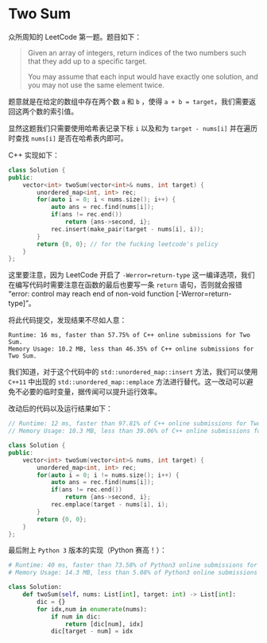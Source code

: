 Two Sum
=======================

众所周知的 LeetCode 第一题。题目如下：

> Given an array of integers, return indices of the two numbers such that they add up to a specific target.
>
> You may assume that each input would have exactly one solution, and you may not use the same element twice.

题意就是在给定的数组中存在两个数 `a` 和 `b` ，使得 `a + b = target`，我们需要返回这两个数的索引值。

显然这题我们只需要使用哈希表记录下标 `i` 以及和为 `target - nums[i]` 并在遍历时查找 `nums[i]` 是否在哈希表内即可。

C++ 实现如下：
```C++
class Solution {
public:
    vector<int> twoSum(vector<int>& nums, int target) {
        unordered_map<int, int> rec;
        for(auto i = 0; i < nums.size(); i++) {
            auto ans = rec.find(nums[i]);
            if(ans != rec.end())
                return {ans->second, i};
            rec.insert(make_pair(target - nums[i], i));
        }
        return {0, 0}; // for the fucking leetcode's policy
    }
};
```
这里要注意，因为 LeetCode 开启了 `-Werror=return-type` 这一编译选项，我们在编写代码时需要注意在函数的最后也要写一条 `return` 语句，否则就会报错 “error: control may reach end of non-void function [-Werror=return-type]”。

将此代码提交，发现结果不尽如人意：
```
Runtime: 16 ms, faster than 57.75% of C++ online submissions for Two Sum.
Memory Usage: 10.2 MB, less than 46.35% of C++ online submissions for Two Sum.
```

我们知道，对于这个代码中的 `std::unordered_map::insert` 方法，我们可以使用 `C++11` 中出现的 `std::unordered_map::emplace` 方法进行替代。这一改动可以避免不必要的临时变量，据传闻可以提升运行效率。

改动后的代码以及运行结果如下：
```C++
// Runtime: 12 ms, faster than 97.81% of C++ online submissions for Two Sum.
// Memory Usage: 10.3 MB, less than 39.06% of C++ online submissions for Two Sum.

class Solution {
public:
    vector<int> twoSum(vector<int>& nums, int target) {
        unordered_map<int, int> rec;
        for(auto i = 0; i != nums.size(); i++) {
            auto ans = rec.find(nums[i]);
            if(ans != rec.end())
                return {ans->second, i};
            rec.emplace(target - nums[i], i);
        }
        return {0, 0};
    }
};
```

最后附上 `Python 3` 版本的实现（Python 赛高！）：
```Python
# Runtime: 40 ms, faster than 73.58% of Python3 online submissions for Two Sum.
# Memory Usage: 14.3 MB, less than 5.08% of Python3 online submissions for Two Sum.

class Solution:
    def twoSum(self, nums: List[int], target: int) -> List[int]:
        dic = {}
        for idx,num in enumerate(nums):
            if num in dic:
                return [dic[num], idx]
            dic[target - num] = idx
```